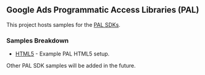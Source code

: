 ## Google Ads Programmatic Access Libraries (PAL)

This project hosts samples for the [PAL SDKs](//developers.google.com/ad-manager/pal).

### Samples Breakdown

*   [HTML5](//github.com/googleads/googleads-pal/tree/main/html5) -
    Example PAL HTML5 setup.

Other PAL SDK samples will be added in the future.
